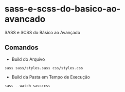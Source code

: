 # sass-e-scss-do-basico-ao-avancado
 SASS e SCSS do Básico ao Avançado

## Comandos

- Build do Arquivo

```
sass sass/styles.sass css/styles.css
```

- Build da Pasta em Tempo de Execução

```
sass --watch sass:css
```

